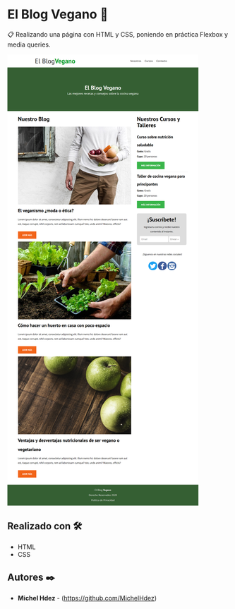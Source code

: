 El Blog Vegano 🚀
===========
📋 Realizando una página con HTML y CSS, poniendo en práctica Flexbox y media queries.

![Alt text](imagen.png "imagen descripcion")

## Realizado con 🛠️

* HTML
* CSS

## Autores ✒️
* **Michel Hdez** - (https://github.com/MichelHdez)